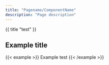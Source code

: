 ```yaml
---
title: "Pagename/ComponentName"
description: "Page description"
---
```

{{ title "test" }}
## Example title
{{< example >}}
Example test
{{< /example >}}